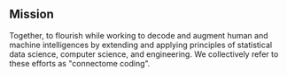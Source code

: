 ## Mission
 
Together, to flourish while working to decode and augment human and machine intelligences by extending and applying principles of statistical data science, computer science, and engineering. We collectively refer to these efforts as "connectome coding".
